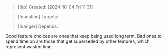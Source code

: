 
>[!tip] Created: [2024-10-04 Fri 11:31]

>[!question] Targets: 

>[!danger] Depends: 

Good feature choices are ones that keep being used long term.  Bad ones to spend time on are those that get superseded by other features, which represent wasted time.